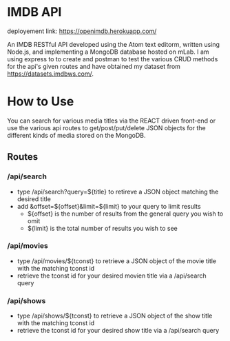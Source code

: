 # IMDB API
deployement link: https://openimdb.herokuapp.com/  
  
An IMDB RESTful API developed using the Atom text editorm, written using Node.js, and implementing a MongoDB database hosted on mLab. I am using express to to create and postman to test the various CRUD methods for the api's given routes and have obtained my dataset from https://datasets.imdbws.com/.

# How to Use
You can search for various media titles via the REACT driven front-end or use the various api routes to get/post/put/delete JSON objects for the different kinds of media stored on the MongoDB.

## Routes

### /api/search
* type /api/search?query=${title} to retireve a JSON object matching the desired title
* add &offset=${offset}&limit=${limit} to your query to limit results
  * ${offset} is the number of results from the general query you wish to omit
  * ${limit} is the total number of results you wish to see

### /api/movies
* type /api/movies/${tconst} to retrieve a JSON object of the movie title with the matching tconst id
* retrieve the tconst id for your desired movien title via a /api/search query

### /api/shows
* type /api/shows/${tconst} to retrieve a JSON object of the show title with the matching tconst id
* retrieve the tconst id for your desired show title via a /api/search query
